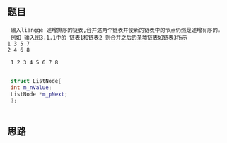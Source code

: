 ## 题目

```
 输入liangge 递增排序的链表,合并这两个链表并使新的链表中的节点仍然是递增有序的。
 例如 输入图3.1.1中的 链表1和链表2 则合并之后的圣墟链表如链表3所示
1 3 5 7
2 4 6 8
 
 1 2 3 4 5 6 7 8
 
```

```c++
 struct ListNode{
 int m_nValue;
 ListNode *m_pNext;
 };
 
```

## 思路



